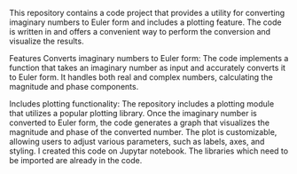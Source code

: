 This repository contains a code project that provides a utility for converting imaginary numbers to Euler form and includes a plotting feature. The code is written in <programming language> and offers a convenient way to perform the conversion and visualize the results.

Features
Converts imaginary numbers to Euler form: The code implements a function that takes an imaginary number as input and accurately converts it to Euler form. It handles both real and complex numbers, calculating the magnitude and phase components.

Includes plotting functionality: The repository includes a plotting module that utilizes a popular plotting library. Once the imaginary number is converted to Euler form, the code generates a graph that visualizes the magnitude and phase of the converted number. The plot is customizable, allowing users to adjust various parameters, such as labels, axes, and styling.
  I created this code on Jupytar notebook. The libraries which need to be imported are already in the code.


